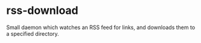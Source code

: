 rss-download
============

Small daemon which watches an RSS feed for links, and downloads them to a specified directory.
